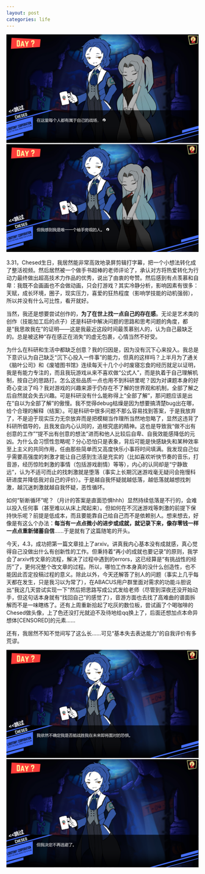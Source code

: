 ```yaml
---
layout: post
categories: life
---
```

![alt text](/images/2025-04-03/1.png)
![alt text](/images/2025-04-03/2.png)

3.31，Chesed生日，我居然能非常高效地录屏剪辑打字幕，把一个小想法转化成了整活视频。然后居然被一个做手书超棒的老师评论了，承认对方将热爱转化为行动力最终做出超高技术力作品的优秀，说出了由衷的夸赞。然后感到有点羡慕和自卑：我既不会画画也不会做动画，只会打游戏？其实冷静分析，影响因素有很多：天赋，成长环境，圈子，现实压力，喜爱的狂热程度（影响学技能的动机强弱），所以并没有什么可比性，看开就好。

当然，我还是想要尝试创作的，**为了在世上找一点自己的存在感**。无论是艺术类的创作（技能加工后的点子）还是科研中解决问题的思路和思考问题的角度，都是“我思故我在”的证明——这是我最近这段时间最羡慕别人的，认为自己最缺乏的。总是被这种“存在感正在消失”的虚无包裹，心情当然不好受。

为什么在科研和生活中都缺乏创意？我的归因是，因为没有沉下心来投入。我总是下意识认为自己缺乏“沉下心投入一件事”的能力，但真的这样吗？上半月为了通关《脑叶公司》和《废墟图书馆》连续每天十几个小时废寝忘食的经历就足以证明，我是有能力专注的，而且我玩游戏从来不喜欢做“公式人”，而是执着于自己理解机制，按自己的思路打。怎么这些品质一点也用不到科研里呢？因为对课题本身的好奇心变淡了吗？我对游戏的兴趣来源于仍存在不了解的世界观和机制，全部了解之后自然就会失去兴趣。可是科研没有什么能称得上“全部了解”，那问题应该是出在“自以为全部了解”的傲慢。我不觉得debug枯燥是因为想要搞清楚bug出在哪，给个合理的解释（结案）。可是科研中很多问题不那么容易找到答案，于是我放弃了，不是迫于现实压力无奈放弃而是把模糊当作理所当然地忽略了，显然这违背了科研所倡导的，且我发自内心认同的，追根究底的精神。这也是导致我“做不出有创意的工作”“提不出有创意的想法”进而和他人比较后自卑、自我效能感降低的元凶。为什么会习惯性忽略呢？分心恐怕只是表象，背后可能是快感缺失和某种效率至上主义的共同作用，任由那些简单而又高度快乐小事将时间填满。我发现自己似乎需要高强度的刺激才能让自己感到生活是充实的（比如喜欢听快节奏的音乐，打音游，经历惊险刺激的事情（包括游戏剧情）等等），内心的认同却是“宁静致远”，认为不适可而止的找刺激就是堕落（事实上长期沉迷游戏毫无疑问会拖慢科研进度并降低我对自己的评价）。于是越自我怀疑就越低落，越低落就越想找刺激，越沉迷刺激就越自我怀疑，恶性循环。

如何“斩断循环”呢？（月计的答案是直面恐惧hhh）显然持续低落是不行的，会难以投入任何事（甚至难以从床上爬起来）。但如何在不沉迷游戏等刺激的前提下保持快乐呢？前提是低成本，而且要能靠自己给自己而不是依赖别人。想来想去，好像是有这么个办法：**每当有一点点微小的进步或成就，就记录下来，像存零钱一样一点点重新储蓄自信**......于是就有了这篇随笔的开头。

今天，4.3，成功把第一篇文章挂上了arxiv。讲真我内心基本没有成就感，真心觉得自己没做出什么有创新性的工作。但秉持着“再小的成就也要记录”的原则，我学会了arxiv传文章的流程，解决了过程中遇到的errors，这已经算是“有挑战性的经历”了，更何况整个改文章的过程。所以，哪怕工作本身真的没什么创造性，也不能因此否定投稿过程的意义。除此以外，今天还解答了别人的问题（事实上几乎每天都在发生，只是我习以为常了），在ABACUS用户群里面对需求的功能斗胆说出“我这几天尝试实现一下”然后把思路写成公式发给老师（尽管到深夜还没开始动手，但这句话本身就有“找回自己”的感觉了），音游方面也去找了高难曲的谱面拆解而不是一味瞎练了。还有上周重新拾起了吃灰的数位板，尝试画了个喝咖啡的Chesed做头像，上了色还没打光就迫不及待地给qq换上了，后面还想加点本命异想体[CENSORED]的元素…...

还有，我居然不知不觉间写了这么长......可见“基本失去表达能力”的自我评价有多荒谬。

![alt text](/images/2025-04-03/3.png)
![alt text](/images/2025-04-03/4.png)
